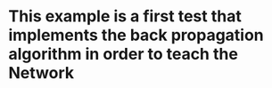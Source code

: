 # This example is a first test that implements the back propagation algorithm in order to teach the Network

